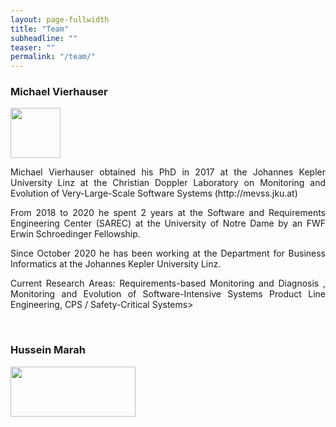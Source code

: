 ```yaml
---
layout: page-fullwidth
title: "Team"
subheadline: ""
teaser: ""
permalink: "/team/"
---
```



### Michael Vierhauser
<p style="line-height:85%"/>


<div class="row">
    <div class="small-2 columns">
     <img src="https://se.jku.at/wp-content/uploads/2019/09/UnivAss-michael.jpg" height="80" alt="">
    </div><!-- /.medium-4.columns -->
    <div class="large-10 columns">
<div align="justify">     
    <p>
Michael Vierhauser obtained his PhD in 2017 at the Johannes Kepler University Linz at the Christian Doppler Laboratory on Monitoring and Evolution of Very-Large-Scale Software Systems (http://mevss.jku.at)</p>
<p style="line-height:75%"/>
<p>
From 2018 to 2020 he spent 2 years at the Software and Requirements Engineering Center (SAREC) at the University of Notre Dame by an FWF Erwin Schroedinger Fellowship.</p>
<p style="line-height:75%"/>
<p>
Since October 2020 he has been working at the Department for Business Informatics at the Johannes Kepler University Linz.</p>
<p style="line-height:75%"/>
<p>
Current Research Areas: Requirements-based Monitoring and Diagnosis , Monitoring and Evolution of Software-Intensive Systems Product Line Engineering, CPS / Safety-Critical Systems></p>
</div>
    </div><!-- /.medium-4.columns -->

</div><!-- /.row -->

<br>


### Hussein Marah
<p style="line-height:85%"/>
<div class="row">
    <div class="large-2 columns" align="center">
      <img src="{{ site.urlimg }}hmarah.jpg" height="80" width="200" alt="">
    </div><!-- /.medium-4.columns -->
    <div class="large-6 columns">
<div align="justify">     

</div>
    </div><!-- /.medium-4.columns -->

</div><!-- /.row -->